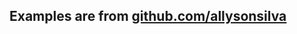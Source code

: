 ## Examples are from [github.com/allysonsilva](https://gist.github.com/allysonsilva/85fff14a22bbdf55485be947566cc09e)